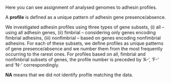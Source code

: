 Here you can see assignment of analysed genomes to adhesin profiles. 

A **profile** is defined as a unique pattern of adhesin gene presence/absence. 

We investigated adhesin profiles using three types of gene subsets, (i) all – using all adhesin genes, 
(ii) fimbrial – considering only genes encoding fimbrial adhesins, (iii) nonfimbrial – based on genes 
encoding nonfimbrial adhesins. For each of these subsets, we define profiles as unique patterns of gene 
presence/absence and we number them from the most frequently occurring to the rarest ones. For profiles 
based on all, fimbrial and nonfimbrial subsets of genes, the profile number is preceded by ‘A-’, ‘F-’ and ‘N-’ correspondingly.

**NA** means that we did not identify profile matching the data. 